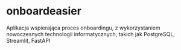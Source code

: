 # onboardeasier
Aplikacja wspierająca proces onboardingu, z wykorzystaniem nowoczesnych technologii informatycznych, takich jak PostgreSQL, Streamlit, FastAPI
